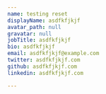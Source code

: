 ```yaml
---
name: testing reset
displayName: asdfkfjkjf
avatar_path: null
gravatar: null
jobTitle: asdfkfjkjf
bio: asdfkfjkjf
email: asdfkfjkjf@example.com
twitter: asdfkfjkjf.com
github: asdfkfjkjf.com
linkedin: asdfkfjkjf.com

---
```


